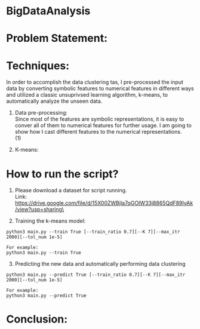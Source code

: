 # BigDataAnalysis
# Problem Statement:

# Techniques:
In order to accomplish the data clustering tas, I pre-processed the input data by converting symbolic features to numerical features in different ways and utilized a classic unsuprivsed learning algorithm, k-means, to automatically analyze the unseen data.

1. Data pre-processing: <br />
Since most of the features are symbolic representations, it is easy to conver all of them to numerical features for further usage. I am going to show how I cast different features to the numerical representations. <br />
(1) 


2. K-means: <br />





# How to run the script?
1. Please download a dataset for script running. <br />
Link: https://drive.google.com/file/d/15X00ZWBjla7qGOIW33j8865QdF89IyAk/view?usp=sharing\

2. Training the k-means model:
```
python3 main.py --train True [--train_ratio 0.7][--K 7][--max_itr 2000][--tol_num 1e-5]

For example:
python3 main.py --train True
```

3. Predicting the new data and automatically performing data clustering
```
python3 main.py --predict True [--train_ratio 0.7][--K 7][--max_itr 2000][--tol_num 1e-5]

For example:
python3 main.py --predict True
```

# Conclusion:
